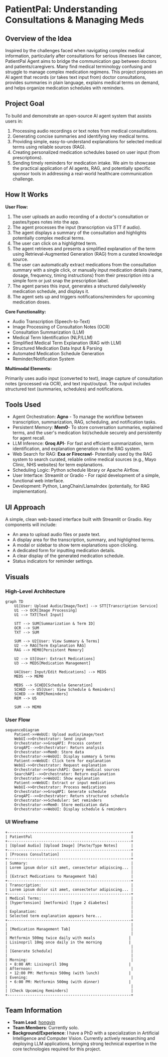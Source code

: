 # PatientPal: Understanding Consultations & Managing Meds

## Overview of the Idea
Inspired by the challenges faced when navigating complex medical information, particularly after consultations for serious illnesses like cancer, PatientPal Agent aims to bridge the communication gap between doctors and patients/caregivers. Many find medical terminology confusing and struggle to manage complex medication regimens. This project proposes an AI agent that records (or takes text input from) doctor consultations, provides summaries in plain language, explains medical terms on demand, and helps organize medication schedules with reminders.

## Project Goal
To build and demonstrate an open-source AI agent system that assists users in:

1. Processing audio recordings or text notes from medical consultations.
2. Generating concise summaries and identifying key medical terms.
3. Providing simple, easy-to-understand explanations for selected medical terms using reliable sources (RAG).
4. Creating personalized medication schedules based on user input (from prescriptions).
5. Sending timely reminders for medication intake. We aim to showcase the practical application of AI agents, RAG, and potentially specific sponsor tools in addressing a real-world healthcare communication challenge.

## How It Works

**User Flow:**

1. The user uploads an audio recording of a doctor's consultation or pastes/types notes into the app.
2. The agent processes the input (transcription via STT if audio).
3. The agent displays a summary of the consultation and highlights potentially complex medical terms.
4. The user can click on a highlighted term.
5. The agent retrieves and presents a simplified explanation of the term using Retrieval-Augmented Generation (RAG) from a curated knowledge source.
6. The user can automatically extract medications from the consultation summary with a single click, or manually input medication details (name, dosage, frequency, timing instructions) from their prescription into a simple form or just snap the prescription label.
7. The agent parses this input, generates a structured daily/weekly medication schedule, and displays it.
8. The agent sets up and triggers notifications/reminders for upcoming medication doses.

**Core Functionality:**

- Audio Transcription (Speech-to-Text)
- Image Processing of Consultation Notes (OCR)
- Consultation Summarization (LLM)
- Medical Term Identification (NLP/LLM)
- Simplified Medical Term Explanation (RAG with LLM)
- Structured Medication Data Input & Parsing
- Automated Medication Schedule Generation
- Reminder/Notification System

**Multimodal Elements:** 

Primarily uses audio input (converted to text), image capture of consultation notes (processed via OCR), and text input/output. The output includes structured text (summaries, schedules) and notifications.

## Tools Used

- Agent Orchestration: **Agno** - To manage the workflow between transcription, summarization, RAG, scheduling, and notification tasks. 
- Persistent Memory: **Mem0**- To store conversation summaries, explained terms, and the user's medication list/schedule securely and persistently for agent recall.
- LLM Inference: **Groq API**- For fast and efficient summarization, term identification, and explanation generation via the RAG system. 
- Web Search for RAG: **Exa or Firecrawl**- Potentially used by the RAG system to search curated, reliable online medical sources (e.g., Mayo Clinic, NHS websites) for term explanations. 
- Scheduling Logic: Python schedule library or Apache Airflow.
- User Interface: Streamlit or Gradio - For rapid development of a simple, functional web interface.
- Development: Python, LangChain/LlamaIndex (potentially, for RAG implementation).

## UI Approach

A simple, clean web-based interface built with Streamlit or Gradio. Key components will include:

- An area to upload audio files or paste text.
- A display area for the transcription, summary, and highlighted terms.
- A modal or sidebar to show term explanations upon clicking.
- A dedicated form for inputting medication details.
- A clear display of the generated medication schedule.
- Status indicators for reminder settings.

## Visuals

### High-Level Architecture

```mermaid
graph TD
    U1[User: Upload Audio/Image/Text] --> STT[Transcription Service]
    U1 --> OCR[Image Processing]
    U1 --> TXT[Text Input]
    
    STT --> SUM[Summarization & Term ID]
    OCR --> SUM
    TXT --> SUM
    
    SUM --> U2[User: View Summary & Terms]
    U2 --> RAG[Term Explanation RAG]
    RAG --> MEM0[Persistent Memory]
    
    U2 --> U3[User: Extract Medications]
    U3 --> MEDS[Medication Management]
    
    U4[User: Input/Edit Medications] --> MEDS
    MEDS --> MEM0
    
    MEDS --> SCHED[Schedule Generation]
    SCHED --> U5[User: View Schedule & Reminders]
    SCHED --> REM[Reminders]
    REM --> U5
    
    SUM --> MEM0
```

### User Flow

```mermaid
sequenceDiagram
    Patient->>WebUI: Upload audio/image/text
    WebUI->>Orchestrator: Send input
    Orchestrator->>GroqAPI: Process content
    GroqAPI-->>Orchestrator: Return analysis
    Orchestrator->>Mem0: Store data
    Orchestrator->>WebUI: Display summary & terms
    Patient->>WebUI: Click term for explanation
    WebUI->>Orchestrator: Request explanation
    Orchestrator->>SearchAPI: Query medical sources
    SearchAPI-->>Orchestrator: Return explanation
    Orchestrator->>WebUI: Show explanation
    Patient->>WebUI: Extract or input medications
    WebUI->>Orchestrator: Process medications
    Orchestrator->>GroqAPI: Generate schedule
    GroqAPI-->>Orchestrator: Return structured schedule
    Orchestrator->>Scheduler: Set reminders
    Orchestrator->>Mem0: Store medication data
    Orchestrator->>WebUI: Display schedule & reminders
```

### UI Wireframe

```
+-------------------------------------------------------+
| PatientPal                                            |
+-------------------------------------------------------+
| [Upload Audio] [Upload Image] [Paste/Type Notes]      |
+-------------------------------------------------------+
| [Process Consultation]                                |
+-------------------------------------------------------+
| Summary:                                              |
| Lorem ipsum dolor sit amet, consectetur adipiscing... |
|                                                       |
| [Extract Medications to Management Tab]               |
+-------------------------------------------------------+
| Transcription:                                        |
| Lorem ipsum dolor sit amet, consectetur adipiscing... |
+-------------------------------------------------------+
| Medical Terms:                                        |
| [hypertension] [metformin] [type 2 diabetes]          |
|                                                       |
| Explanation:                                          |
| Selected term explanation appears here...             |
+-------------------------------------------------------+
|                                                       |
| [Medication Management Tab]                           |
|                                                       |
| Metformin 500mg twice daily with meals               |
| Lisinopril 10mg once daily in the morning            |
|                                                       |
| [Generate Schedule]                                   |
|                                                       |
| Morning:                                              |
| • 8:00 AM: Lisinopril 10mg                           |
| Afternoon:                                            |
| • 12:00 PM: Metformin 500mg (with lunch)             |
| Evening:                                              |
| • 6:00 PM: Metformin 500mg (with dinner)             |
|                                                       |
| [Check Upcoming Reminders]                            |
+-------------------------------------------------------+
```


## Team Information
- **Team Lead**: [hongvin](https://github.com/hongvin)
- **Team Members**: Currently solo.
- **Background/Experience**: I have a PhD with a specialization in Artificial Intelligence and Computer Vision. Currently actively researching and deploying LLM applications, bringing strong technical expertise in the core technologies required for this project.

